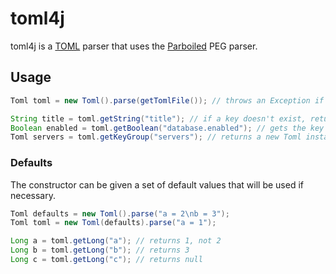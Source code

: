 # toml4j

toml4j is a [TOML](https://github.com/mojombo/toml) parser that uses the [Parboiled](http://www.parboiled.org) PEG parser.

## Usage

````java
Toml toml = new Toml().parse(getTomlFile()); // throws an Exception if the TOML is incorrect

String title = toml.getString("title"); // if a key doesn't exist, returns null
Boolean enabled = toml.getBoolean("database.enabled"); // gets the key enabled from the key group database
Toml servers = toml.getKeyGroup("servers"); // returns a new Toml instance containing only the key group's values
````

### Defaults

The constructor can be given a set of default values that will be used if necessary.

````java
Toml defaults = new Toml().parse("a = 2\nb = 3");
Toml toml = new Toml(defaults).parse("a = 1");

Long a = toml.getLong("a"); // returns 1, not 2
Long b = toml.getLong("b"); // returns 3
Long c = toml.getLong("c"); // returns null
````
